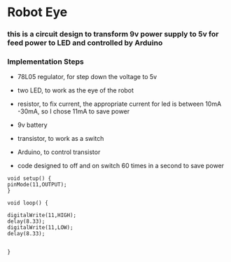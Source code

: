 # Robot Eye



### this is a circuit design to transform 9v power supply to 5v for feed power to LED and controlled by Arduino


### Implementation Steps
* 78L05 regulator, for step down the voltage to 5v 
* two LED, to work as the eye of the robot 
* resistor, to fix current, the appropriate current for led is between 10mA -30mA, so I chose 11mA to save power
* 9v battery 
* transistor, to work as a switch 
* Arduino, to control transistor 

* code designed to off and on switch 60 times in a second to save power

```
void setup() {
pinMode(11,OUTPUT);
}

void loop() {

digitalWrite(11,HIGH);
delay(8.33);
digitalWrite(11,LOW);
delay(8.33);

  
}

```